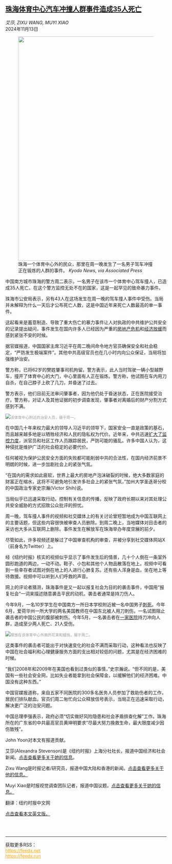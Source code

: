 <!--1731460021000-->
[珠海体育中心汽车冲撞人群事件造成35人死亡](https://cn.nytimes.com/china/20241113/china-car-attack-zhuhai/)
------

<address>艾莎, ZIXU WANG, MUYI XIAO</address><time pudate="2024-11-13 08:49:20" datetime="2024-11-13 08:49:20">2024年11月13日</time><figure><img src="https://images.weserv.nl/?url=static01.nyt.com/images/2024/11/12/multimedia/12xp-china1-lfpg/12xp-chin1-lfpg-master1050.jpg" width="1050" height="700"><figcaption>珠海一个体育中心外的民众，那里在周一晚发生了一名男子驾车冲撞正在锻炼的人群的事件。 <cite>Kyodo News, via Associated Press</cite></figcaption></figure><section><p>中国南方城市珠海的警方周二表示，一名男子在该市一个体育中心驾车撞人，已造成35人死亡。在这个警方监控无处不在的国家，这是一起罕见的致命暴力事件。</p><p>珠海市公安局表示，另有43人在这场发生在周一晚的驾车撞人事件中受伤。当局并未解释为什么一天后才公布死亡人数，这是中国近年来死亡人数最高的单一事件。</p><p>这起看来是蓄意制造、导致了重大伤亡的暴力事件让人对执政的中共维护公共安全的记录提出疑问，事件发生在国内许多人已经因为严重的<a href="https://cn.nytimes.com/business/20240524/china-property-crisis/">房地产危机</a>和<a href="https://cn.nytimes.com/business/20241018/china-gdp-third-quarter/" title="Link: https://cn.nytimes.com/business/20241018/china-gdp-third-quarter/">经济放缓</a>而感到紧张不安的时候。</p><p>据官媒报道，中国国家主席习近平在周二晚间命令地方官员确保安全和社会稳定，“严防发生极端案件”。其他中共高级官员也在几小时内向公众保证，当局将加强维护治安。</p><p>警方称，已将62岁的樊姓肇事司机拘留。警方表示，此人当时驾驶一辆小型越野车，撞开了体育中心的大门，中心里面有人正在锻炼。警方称，他试图在车内用刀自杀，在自己脖子上砍了几刀，并昏迷了过去。</p><p>警方表示，他们目前无法审问肇事者，因为他仍处于昏迷状态，正在医院接受治疗。警方称，对证人及其他证据的初步调查发现，肇事者对离婚后的财产分割方式感到不满。</p><p><img src="https://images.weserv.nl/?url=static01.nyt.com/images/2024/11/12/multimedia/12xp-china2-ftgm/12xp-china2-ftgm-master1050.jpg"><small style="color: #999;">该体育中心附近的治安人员，摄于周一。</small></p><p>在中国几十年来权力最大的领导人习近平的领导下，国家安全一直是政策的基石，而且越来越多地是以牺牲经济和人民的隐私权为代价。近年来，中共迅速<a href="https://cn.nytimes.com/china/20240527/china-surveillance-xi/">扩大了监控力度</a>，派官员和社区工作人员跟踪居民，严防可能的骚乱。许多中国人认为，这种侵扰是维护广泛的社会稳定的必要代价。</p><p>任何被视为保护公民安全方面的失败都可能削弱中共的合法性，在国内经济前景不明朗的时候，进一步加剧社会上的紧张气氛。</p><p>“在国内的需求如此疲软，世界上最大的房地产泡沫破裂的时候，绝大多数家庭的财富正在缩水，这将不可避免地引发许多社会上的紧张气氛，”加州大学圣迭哥分校的中国政治专家史宗瀚(Victor Shih)说。</p><p>当局似乎已迅速采取行动，控制有关信息的传播，反映了政府长期以来对其处理公共安全威胁的方式招致公众批评的担忧。</p><p>周一晚，驾车撞人事件的视频和社交媒体上的有关讨论曾短暂地成为中国互联网上的主要话题，但这些内容很快被审查人员删除。到周二晚上，当地媒体对目击者的采访也大多从互联网上删除。事件发生在解放军在珠海举办年度空展的前夕。</p><p>尽管如此，许多视频还是躲过了中国审查机构的审查，并被分享到社交媒体网站X（前身名为Twitter）上。</p><p>经《纽约时报》核实的视频似乎显示了事件发生后的情景，几十个人倒在一条室外圆形跑道的两边，一动不动。鞋子、小包和其他个人物品散落在地上。视频中可看到一些幸存者试图对倒在地上的人进行心肺复苏。还有些人浑身是血，坐在地上等待救援。视频中可以听到人们呼救的声音。</p><p>网上的评论者猜测，珠海事件是又一起以报复社会为目的的袭击事件，中国用“报复社会”一词来描述随意袭击平民的动机，袭击者通常是持刀伤人。</p><p>今年9月，一名10岁学生在中国南方一所日本学校附近被一名中国男子<a href="https://cn.nytimes.com/china/20240919/child-stabbed-japan-china/">刺死</a>。今年6月，爱荷华州一所大学的两名美国教师在中国东北被人用刀刺伤，一名试图阻止袭击者的中国公民的腹部被刺伤。今年5月，一名袭击者在<a href="https://cn.nytimes.com/china/20240507/china-hospital-knife-stabbing-attack/" title="Link: https://cn.nytimes.com/china/20240507/china-hospital-knife-stabbing-attack/">一家医院</a>持刀冲向人群，造成至少两人死亡、21人受伤。</p><p><img src="https://images.weserv.nl/?url=static01.nyt.com/images/2024/11/12/multimedia/12xp-china3-wfqm/12xp-china3-wfqm-master1050.jpg"><small style="color: #999;">摆放在该体育中心外面的花束和蜡烛，摄于周二。</small></p><p>这类事件的袭击者可能出于对快速变化的社会不满而采取行动，这种看法也反映了中国在社会福利和心理健康服务方面的支出相对较低的问题，尤其是在经济困难的时候。</p><p>“我们2008年和2009年在美国也看到过类似的事情，”史宗瀚说。“但不同的是，美国有一些社会安全网，比如失业者能拿到社会保障金，以缓解他们的经济困难。中国没有这种东西。”<br></p><p>中国官媒报道称，来自五家不同医院的300多名医务人员参加了救助伤者的工作，居民们排队献血。官员们周二匆忙向公众释放信号表示，当局正在迅速采取行动，解决更广泛的治安问题。</p><p>中国总理李强表示，政府必须“切实做好风险隐患和社会矛盾排查化解”工作。珠海所在的广东省的中共最高官员黄坤明要求“尽最大努力挽救生命，最大限度减少因伤致残”。</p></section><footer><p>John Yoon对本文有报道贡献。</p><p>艾莎(Alexandra Stevenson)是《纽约时报》上海分社社长，报道中国经济和社会新闻。<a rel="nofollow" target="_blank" href="https://www.nytimes.com/by/alexandra-stevenson">点击查看更多关于她的信息</a>。</p><p>Zixu Wang是时报记者/研究员，报道中国大陆和香港的新闻。<a rel="nofollow" target="_blank" href="https://www.nytimes.com/by/zixu-wang">点击查看更多关于他的信息。</a></p><p>Muyi Xiao是时报视觉调查团队记者，报道中国议题。<a rel="nofollow" target="_blank" href="https://www.nytimes.com/by/muyi-xiao">点击查看更多关于她的信息。</a></p><p>翻译：纽约时报中文网</p><p><a rel="nofollow" target="_blank" href="https://www.nytimes.com/2024/11/12/world/asia/china-car-attack-zhuhai.html">点击查看本文英文版。</a></p><br></footer><br><hr><div>获取更多RSS：<br><a href="https://feedx.net" style="color:orange" target="_blank">https://feedx.net</a> <br><a href="https://feedx.run" style="color:orange" target="_blank">https://feedx.run</a><br></div>
